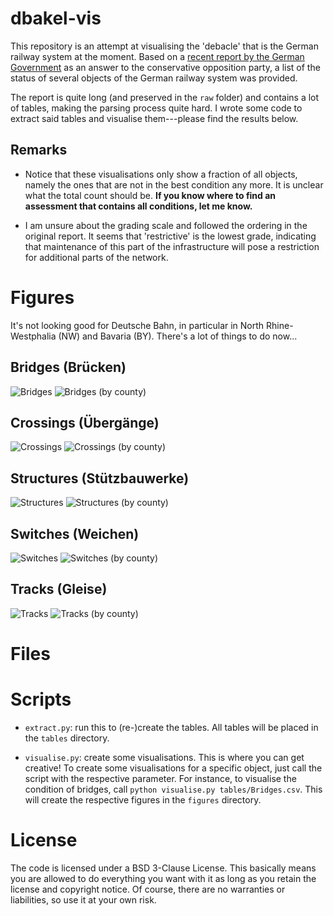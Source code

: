 # dbakel-vis

This repository is an attempt at visualising the 'debacle' that is the
German railway system at the moment. Based on a [recent report by the
German Government](https://dserver.bundestag.de/btd/20/102/2010284.pdf)
as an answer to the conservative opposition party, a list of the status
of several objects of the German railway system was provided.

The report is quite long (and preserved in the `raw` folder) and
contains a lot of tables, making the parsing process quite hard. I wrote
some code to extract said tables and visualise them---please find the
results below.

## Remarks

- Notice that these visualisations only show a fraction of all objects,
  namely the ones that are not in the best condition any more. It is
  unclear what the total count should be. **If you know where to find an
  assessment that contains all conditions, let me know.**

- I am unsure about the grading scale and followed the ordering in the
  original report. It seems that 'restrictive' is the lowest grade,
  indicating that maintenance of this part of the infrastructure will
  pose a restriction for additional parts of the network.

# Figures

It's not looking good for Deutsche Bahn, in particular in North
Rhine-Westphalia (NW) and Bavaria (BY). There's a lot of things
to do now...

## Bridges (Brücken)

![Bridges](figures/bridges.png)
![Bridges (by county)](figures/bridges_by_county.png)

## Crossings (Übergänge)

![Crossings](figures/crossings.png)
![Crossings (by county)](figures/crossings_by_county.png)

## Structures (Stützbauwerke)

![Structures](figures/structures.png)
![Structures (by county)](figures/structures_by_county.png)

## Switches (Weichen)

![Switches](figures/switches.png)
![Switches (by county)](figures/switches_by_county.png)

## Tracks (Gleise)

![Tracks](figures/tracks.png)
![Tracks (by county)](figures/tracks_by_county.png)

# Files

# Scripts

- `extract.py`: run this to (re-)create the tables. All tables will be
  placed in the `tables` directory.

- `visualise.py`: create some visualisations. This is where you can get
  creative! To create some visualisations for a specific object, just
  call the script with the respective parameter. For instance, to
  visualise the condition of bridges, call `python visualise.py
  tables/Bridges.csv`. This will create the respective figures in the
  `figures` directory.

# License

The code is licensed under a BSD 3-Clause License. This basically means
you are allowed to do everything you want with it as long as you retain
the license and copyright notice. Of course, there are no warranties or
liabilities, so use it at your own risk.
